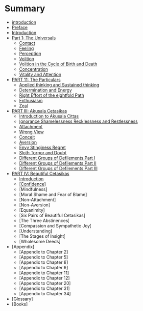 # Summary

* [introduction](README.md)
* [Preface](preface.md)
* [Introduction](introduction.md)
* [Part 1: The Universals](universals.md)
   * [Contact](contact.md)
   * [Feeling](feeling.md)
   * [Perception](perception.md)
   * [Volition](volition.md)
   * [Volition in the Cycle of Birth and Death](cycle.md)
   * [Concentration](concentration.md)
   * [Vitality and Attention](vitality.md)
* [PART 11: The Particulars](particulars.md)
   * [Applied thinking and Sustained thinking](thinking.md)
   * [Determination and Energy](energy.md)
   * [Right Effort of the eightfold Path](path.md)
   * [Enthusiasm](enthusiasm.md)
   * [Zeal](zeal.md)
* [PART III: Akusala Cetasikas](akusala.md)
   * [Introduction to Akusala Cittas](akusalintro.md)
   * [Ignorance Shamelessness Recklessness and Restlessness](ignorance.md)
   * [Attachment](attachment.md)
   * [Wrong View](wrong_view.md)
   * [Conceit](conceit.md)
   * [Aversion](aversion.md)
   * [Envy Stinginess Regret](envy_stinginess_regret.md)
   * [Sloth Torpor and Doubt](sloth_torpor_and_doubt.md)
   * [Different Groups of Defilements Part I](different_groups_of_defilements_part_i.md)
   * [Different Groups of Defilements Part II](different_groups_of_defilements_part_ii.md)
   * [Different Groups of Defilements Part III](different_groups_of_defilements_part_iii.md)
* [PART IV: Beautiful Cetasikas](part_iv_beautiful_cetasikas.md)
   * [Introduction](introduction.md)
   * [[Confidence]](confidence.md)
   * [Mindfulness]
   * [Moral Shame and Fear of Blame]
   * [Non-Attachment]
   * [Non-Aversion]
   * [Equanimity]
   * [Six Pairs of Beautiful Cetasikas]
   * [The Three Abstinences]
   * [Compassion and Sympathetic Joy]
   * [Understanding]
   * [The Stages of Insight]
   * [Wholesome Deeds]
* [Appendix]
   * [Appendix to Chapter 2]
   * [Appendix to Chapter 5]
   * [Appendix to Chapter 8]
   * [Appendix to Chapter 9]
   * [Appendix to Chapter 11]
   * [Appendix to Chapter 12]
   * [Appendix to Chapter 20]
   * [Appendix to Chapter 31]
   * [Appendix to Chapter 34]
* [Glossary]
* [Books]

